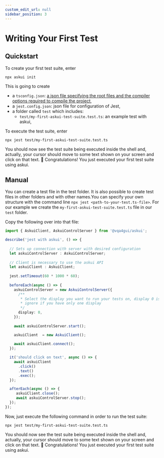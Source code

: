 ```yaml
---
custom_edit_url: null
sidebar_position: 3
---
```


# Writing Your First Test

## Quickstart

To create your first test suite, enter

```shell
npx askui init
```

This is going to create

- a `tsconfig.json`: [a json file specifying the root files and the compiler options required to compile the project](https://www.typescriptlang.org/docs/handbook/tsconfig-json.html),
- a `jest.config.json`: json file for configuration of Jest,
- a folder called `test` which includes:
  - `test/my-first-askui-test-suite.test.ts`: an example test with askui,
  

To execute the test suite, enter

```shell
npx jest test/my-first-askui-test-suite.test.ts
```

You should now see the test suite being executed inside the shell and, actually, your cursor should move to some text shown on your screen and click on that text. :tada: Congratulations! You just executed your first test suite using askui.

## Manual
You can create a test file in the test folder. It is also possible to create test files in other folders and with other names.You can specify your own structure with the command line `npx jest <path-to-your-test.ts-file>`. For our example we create the `my-first-askui-test-suite.test.ts` file
in our `test` folder.

Copy the following over into that file:

```typescript
import { AskuiClient, AskuiControlServer } from '@vqa4gui/askui';

describe('jest with askui', () => {
  
  // Sets up connection with server with desired configuration
  let askuiControlServer : AskuiControlServer;
  
  // Client is necessary to use the askui API
  let askuiClient : AskuiClient;
  
  jest.setTimeout(60 * 1000 * 60);
  
  beforeEach(async () => {
    askuiControlServer = new AskuiControlServer({
      /**
       * Select the display you want to run your tests on, display 0 is your main display;
       * ignore if you have only one display
       */
      display: 0,
    });
    
    await askuiControlServer.start();

    askuiClient  = new AskuiClient();
    
    await askuiClient.connect();
  });

  it('should click on text', async () => {
    await askuiClient 
      .click()
      .text()
      .exec();
  });

  afterEach(async () => {
     askuiClient.close();
     await askuiControlServer.stop();
  });
});
```

Now, just execute the following command in order to run the test suite:

```shell
npx jest test/my-first-askui-test-suite.test.ts
```

You should now see the test suite being executed inside the shell and, actually, your cursor should move to some text shown on your screen and click on that text. :tada: Congratulations! You just executed your first test suite using askui.
